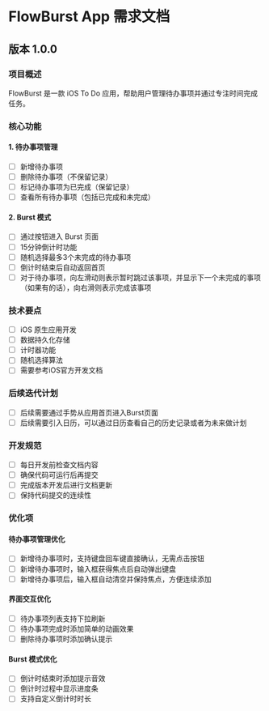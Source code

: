 # FlowBurst App 需求文档

## 版本 1.0.0

### 项目概述
FlowBurst 是一款 iOS To Do 应用，帮助用户管理待办事项并通过专注时间完成任务。

### 核心功能

#### 1. 待办事项管理
- [ ] 新增待办事项
- [ ] 删除待办事项（不保留记录）
- [ ] 标记待办事项为已完成（保留记录）
- [ ] 查看所有待办事项（包括已完成和未完成）

#### 2. Burst 模式
- [ ] 通过按钮进入 Burst 页面
- [ ] 15分钟倒计时功能
- [ ] 随机选择最多3个未完成的待办事项
- [ ] 倒计时结束后自动返回首页
- [ ] 对于待办事项，向左滑动则表示暂时跳过该事项，并显示下一个未完成的事项（如果有的话），向右滑则表示完成该事项

### 技术要点
- [ ] iOS 原生应用开发
- [ ] 数据持久化存储
- [ ] 计时器功能
- [ ] 随机选择算法
- [ ] 需要参考iOS官方开发文档

### 后续迭代计划
- [ ] 后续需要通过手势从应用首页进入Burst页面
- [ ] 后续需要引入日历，可以通过日历查看自己的历史记录或者为未来做计划

### 开发规范
- [ ] 每日开发前检查文档内容
- [ ] 确保代码可运行后再提交
- [ ] 完成版本开发后进行文档更新
- [ ] 保持代码提交的连续性

### 优化项
#### 待办事项管理优化
- [ ] 新增待办事项时，支持键盘回车键直接确认，无需点击按钮
- [ ] 新增待办事项时，输入框获得焦点后自动弹出键盘
- [ ] 新增待办事项后，输入框自动清空并保持焦点，方便连续添加

#### 界面交互优化
- [ ] 待办事项列表支持下拉刷新
- [ ] 待办事项完成时添加简单的动画效果
- [ ] 删除待办事项时添加确认提示

#### Burst 模式优化
- [ ] 倒计时结束时添加提示音效
- [ ] 倒计时过程中显示进度条
- [ ] 支持自定义倒计时时长 